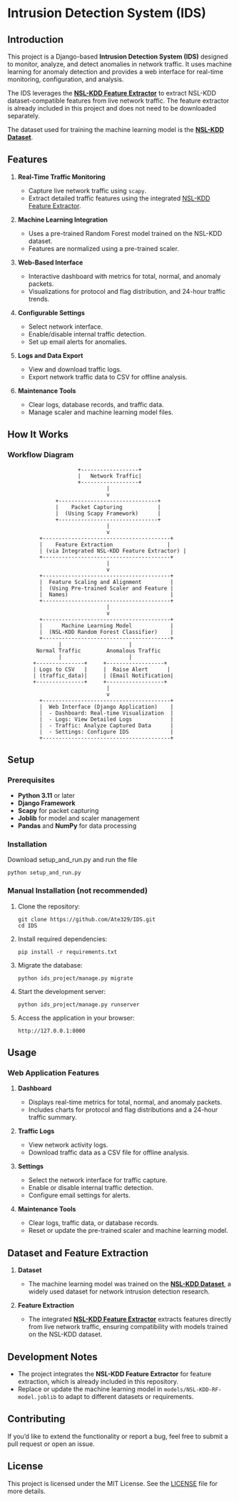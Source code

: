 # Intrusion Detection System (IDS)

## **Introduction**

This project is a Django-based **Intrusion Detection System (IDS)** designed to monitor, analyze, and detect anomalies in network traffic. It uses machine learning for anomaly detection and provides a web interface for real-time monitoring, configuration, and analysis.

The IDS leverages the **[NSL-KDD Feature Extractor](https://github.com/Ate329/NSL-KDD-feature-extractor)** to extract NSL-KDD dataset-compatible features from live network traffic. The feature extractor is already included in this project and does not need to be downloaded separately.

The dataset used for training the machine learning model is the **[NSL-KDD Dataset](https://www.kaggle.com/datasets/hassan06/nslkdd/data)**.

## **Features**

1. **Real-Time Traffic Monitoring**
   - Capture live network traffic using `scapy`.
   - Extract detailed traffic features using the integrated [NSL-KDD Feature Extractor](https://github.com/Ate329/NSL-KDD-feature-extractor).

2. **Machine Learning Integration**
   - Uses a pre-trained Random Forest model trained on the NSL-KDD dataset.
   - Features are normalized using a pre-trained scaler.

3. **Web-Based Interface**
   - Interactive dashboard with metrics for total, normal, and anomaly packets.
   - Visualizations for protocol and flag distribution, and 24-hour traffic trends.

4. **Configurable Settings**
   - Select network interface.
   - Enable/disable internal traffic detection.
   - Set up email alerts for anomalies.

5. **Logs and Data Export**
   - View and download traffic logs.
   - Export network traffic data to CSV for offline analysis.

6. **Maintenance Tools**
   - Clear logs, database records, and traffic data.
   - Manage scaler and machine learning model files.

## **How It Works**

### **Workflow Diagram**

```
                      +------------------+
                      |   Network Traffic|
                      +------------------+
                               |
                               v
               +-------------------------------+
               |    Packet Capturing           |
               |  (Using Scapy Framework)      |
               +-------------------------------+
                               |
                               v
          +----------------------------------------+
          |    Feature Extraction                 |
          | (via Integrated NSL-KDD Feature Extractor) |
          +----------------------------------------+
                               |
                               v
          +----------------------------------------+
          |  Feature Scaling and Alignment         |
          |  (Using Pre-trained Scaler and Feature |
          |  Names)                                |
          +----------------------------------------+
                               |
                               v
          +----------------------------------------+
          |      Machine Learning Model            |
          |  (NSL-KDD Random Forest Classifier)    |
          +----------------------------------------+
                |                     |
         Normal Traffic        Anomalous Traffic
                |                     |
        +---------------+     +------------------+
        | Logs to CSV   |     |  Raise Alert      |
        | (traffic_data)|     | (Email Notification|
        +---------------+     +------------------+
                               |
                               v
          +----------------------------------------+
          |  Web Interface (Django Application)    |
          |  - Dashboard: Real-time Visualization  |
          |  - Logs: View Detailed Logs            |
          |  - Traffic: Analyze Captured Data      |
          |  - Settings: Configure IDS             |
          +----------------------------------------+
```

## **Setup**

### **Prerequisites**

- **Python 3.11** or later
- **Django Framework**
- **Scapy** for packet capturing
- **Joblib** for model and scaler management
- **Pandas** and **NumPy** for data processing

### **Installation**
   Download setup_and_run.py and run the file
   ```
   python setup_and_run.py
   ```

### **Manual Installation (not recommended)**
1. Clone the repository:
   ```
   git clone https://github.com/Ate329/IDS.git
   cd IDS
   ```

2. Install required dependencies:
   ```
   pip install -r requirements.txt
   ```

3. Migrate the database:
   ```
   python ids_project/manage.py migrate
   ```

4. Start the development server:
   ```
   python ids_project/manage.py runserver
   ```

5. Access the application in your browser:
   ```
   http://127.0.0.1:8000
   ```

## **Usage**

### **Web Application Features**

1. **Dashboard**
   - Displays real-time metrics for total, normal, and anomaly packets.
   - Includes charts for protocol and flag distributions and a 24-hour traffic summary.

2. **Traffic Logs**
   - View network activity logs.
   - Download traffic data as a CSV file for offline analysis.

3. **Settings**
   - Select the network interface for traffic capture.
   - Enable or disable internal traffic detection.
   - Configure email settings for alerts.

4. **Maintenance Tools**
   - Clear logs, traffic data, or database records.
   - Reset or update the pre-trained scaler and machine learning model.

## **Dataset and Feature Extraction**

1. **Dataset**
   - The machine learning model was trained on the **[NSL-KDD Dataset](https://www.kaggle.com/datasets/hassan06/nslkdd/data)**, a widely used dataset for network intrusion detection research.

2. **Feature Extraction**
   - The integrated **[NSL-KDD Feature Extractor](https://github.com/Ate329/NSL-KDD-feature-extractor)** extracts features directly from live network traffic, ensuring compatibility with models trained on the NSL-KDD dataset.

## **Development Notes**

- The project integrates the **NSL-KDD Feature Extractor** for feature extraction, which is already included in this repository.
- Replace or update the machine learning model in `models/NSL-KDD-RF-model.joblib` to adapt to different datasets or requirements.

## **Contributing**

If you’d like to extend the functionality or report a bug, feel free to submit a pull request or open an issue.

## **License**

This project is licensed under the MIT License. See the [LICENSE](LICENSE) file for more details.
